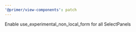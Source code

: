 ```yaml
---
'@primer/view-components': patch
---
```


Enable use_experimental_non_local_form for all SelectPanels
